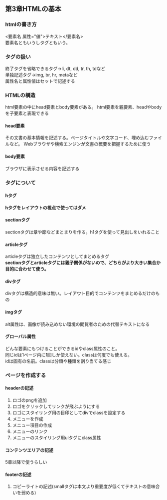 ## 第3章HTMLの基本
### htmlの書き方
  <要素名 属性="値">テキスト</要素名><br>
  要素名ともいうしタグともいう。<br>
### タグの扱い
  終了タグを省略できるタグ→li, dt, dd, tr, th, tdなど<br>
  単独記述タグ→img, br, hr, metaなど<br>
  属性名と属性値はセットで記述する
### HTMLの構造
  html要素の中にhead要素とbody要素がある。
  html要素を親要素、headやbodyを子要素と表現できる
#### head要素
  その文書の基本情報を記述する。ページタイトルや文字コード、埋め込むファイルなど。
  Webブラウザや検索エンジンが文書の概要を把握するために使う
#### body要素
  ブラウザに表示させる内容を記述する

### タグについて
#### hタグ
  __hタグをレイアウトの視点で使ってはダメ__
#### sectionタグ
  sectionタグは章や節などまとまりを作る。h1タグを使って見出しをいれること
#### articleタグ
  articleタグは独立したコンテンツとしてまとめるタグ<br>
  __sectionタグとarticleタグには親子関係がないので、どちらがより大きい集合か目的に合わせて使う。__
#### divタグ
  divタグは構造的意味は無い。レイアウト目的でコンテンツをまとめるだけのもの
#### imgタグ
  alt属性は、画像が読み込めない環境の閲覧者のための代替テキストになる
#### グローバル属性
  どんな要素にもつけることができるidやclass属性のこと。<br>
  同じidは1ページ内に1回しか使えない。classは何度でも使える。<br>
  idは固有の名前。classは分類や種類を割り当てる感じ

### ページを作成する
#### headerの記述
  1. ロゴのpngを追加
  2. ロゴをクリックしてリンクが飛ぶようにする
  3. ロゴにスタイリング用の目印としてdivでclassを設定する
  4. メニューを作成
  5. メニュー項目の作成
  6. メニューのリンク
  7. メニューのスタイリング用ulタグにclass属性
#### コンテンツエリアの記述
  5章以降で使うらしい
#### footerの記述
  1. コピーライトの記述(smallタグは本文より重要度が低くてテキストの意味合いを弱める)
